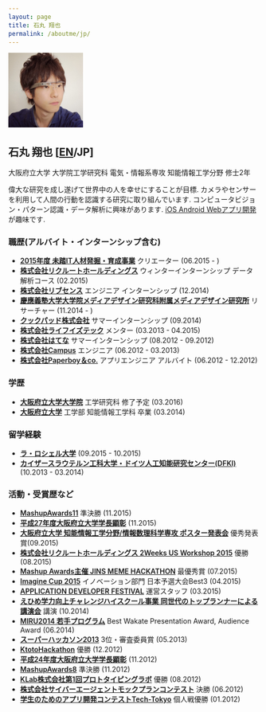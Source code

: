 ```yaml
---
layout: page
title: 石丸 翔也
permalink: /aboutme/jp/
---
```

<img src="/assets/img/myglass2_ex3_mini.jpg" class="image-trimmed-by-circle image-on-frame" width="150px" alt="石丸 翔也">

## 石丸 翔也 [[EN](/aboutme/)/JP]

大阪府立大学 大学院工学研究科 電気・情報系専攻 知能情報工学分野 修士2年

偉大な研究を成し遂げて世界中の人を幸せにすることが目標. カメラやセンサーを利用して人間の行動を認識する研究に取り組んでいます. コンピュータビジョン・パターン認識・データ解析に興味があります. [iOS Android Webアプリ開発](/applications/)が趣味です.

### 職歴(アルバイト・インターンシップ含む)

* <a href="https://www.ipa.go.jp/jinzai/mitou/2015/koubokekka_index.html"><span style="font-weight: 600;">2015年度 未踏IT人材発掘・育成事業</span></a> クリエーター (06.2015 - )
* <a href="http://www.recruit.jp/"><span style="font-weight: 600;">株式会社リクルートホールディングス</span></a> ウィンターインターンシップ データ解析コース (02.2015)
* <a href="http://www.livesense.co.jp/"><span style="font-weight: 600;">株式会社リブセンス</span></a> エンジニア インターンシップ (12.2014)
* <a href="http://www.kmd.keio.ac.jp/jp/"><span style="font-weight: 600;">慶應義塾大学大学院メディアデザイン研究科附属メディアデザイン研究所</span></a> リサーチャー (11.2014 - )
* <a href="https://info.cookpad.com/"><span style="font-weight: 600;">クックパッド株式会社</span></a> サマーインターンシップ (09.2014)
* <a href="http://life-is-tech.com/"><span style="font-weight: 600;">株式会社ライフイズテック</span></a> メンター (03.2013 - 04.2015)
* <a href="http://markovlabo.net/?p=1214"><span style="font-weight: 600;">株式会社はてな</span></a> サマーインターンシップ (08.2012 - 09.2012)
* <a href="http://campus-inc.org/"><span style="font-weight: 600;">株式会社Campus</span></a> エンジニア (06.2012 - 03.2013)
* <a href="http://www.paperboy.co.jp/"><span style="font-weight: 600;">株式会社Paperboy＆co.</span></a> アプリエンジニア アルバイト (06.2012 - 12.2012)

### 学歴

* <a href="http://www.osakafu-u.ac.jp/"><span style="font-weight: 600;">大阪府立大学大学院</span></a> 工学研究科 修了予定 (03.2016)
* <a href="http://www.osakafu-u.ac.jp/"><span style="font-weight: 600;">大阪府立大学</span></a> 工学部 知能情報工学科 卒業 (03.2014)

### 留学経験

* <a href="http://www.univ-larochelle.fr/?lang=en"><span style="font-weight: 600;">ラ・ロシェル大学</span></a> (09.2015 - 10.2015)
* <a href="http://www.dfki.de/web"><span style="font-weight: 600;">カイザースラウテルン工科大学・ドイツ人工知能研究センター(DFKI)</span></a> (10.2013 - 03.2014)

### 活動・受賞歴など

* <a href="http://mashupaward.jp/"><span style="font-weight: 600;">MashupAwards11</span></a> 準決勝 (11.2015)
* <a href="https://twitter.com/shoya140/status/660636400333619200"><span style="font-weight: 600;">平成27年度大阪府立大学学長顕彰</span></a> (11.2015)
* <a href="http://www.osakafu-u.ac.jp/"><span style="font-weight: 600;">大阪府立大学 知能情報工学分野/情報数理科学専攻 ポスター発表会</span></a> 優秀発表賞(09.2015)
* <a href="http://recruit-jinji.jp/workshop2015/"><span style="font-weight: 600;">株式会社リクルートホールディングス 2Weeks US Workshop 2015</span></a> 優勝 (08.2015)
* <a href="https://mashupawards.doorkeeper.jp/events/25862"><span style="font-weight: 600;">Mashup Awards主催 JINS MEME HACKATHON</span></a> 最優秀賞 (07.2015)
* <a href="http://www.microsoft.com/ja-jp/education/imagine-cup.aspx"><span style="font-weight: 600;">Imagine Cup 2015</span></a> イノベーション部門 日本予選大会Best3 (04.2015)
* <a href="http://recruit-jinji.jp/adf_fes2015/"><span style="font-weight: 600;">APPLICATION DEVELOPER FESTIVAL</span></a> 運営スタッフ (03.2015)
* <a href="http://imabarihigashi-s.esnet.ed.jp/08communication/261006-challengehighschool-kouen/261006-challengehighschool-koien.html"><span style="font-weight: 600;">えひめ学力向上チャレンジハイスクール事業 同世代のトップランナーによる講演会</span></a> 講演 (10.2014)
* <a href ="https://sites.google.com/site/miru2014okayama/wakate"><span style="font-weight: 600;">MIRU2014 若手プログラム</span></a> Best Wakate Presentation Award, Audience Award (06.2014)
* <a href="http://jp.startup-dating.com/2013/05/super-hackathon-2013-in-osak"><span style="font-weight: 600;">スーパーハッカソン2013</span></a> 3位・審査委員賞 (05.2013)
* <a href="http://bussorenre.com/?p=45"><span style="font-weight: 600;">KtotoHackathon</span></a> 優勝 (12.2012)
* <a href="http://mrk1869.com/blog/honor/"><span style="font-weight: 600;">平成24年度大阪府立大学学長顕彰</span></a> (11.2012)
* <a href="http://ma8.mashupaward.jp/"><span style="font-weight: 600;">MashupAwards8</span></a> 準決勝 (11.2012)
* <a href="http://internship.blog.klab.jp/2012/08/10/ptlab1-day1/"><span style="font-weight: 600;">KLab株式会社第1回プロトタイピングラボ</span></a> 優勝 (08.2012)
* <a href="https://www.cyberagent.co.jp/list/mockplan.html"><span style="font-weight: 600;">株式会社サイバーエージェントモックプランコンテスト</span></a> 決勝 (06.2012)
* <a href="http://tech-tokyo.com/?p=679"><span style="font-weight: 600;">学生のためのアプリ開発コンテストTech-Tokyo</span></a> 個人戦優勝 (01.2012)